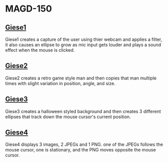 # MAGD-150

## [Giese1](https://github.com/CorbinGiese/MAGD-150/blob/main/giese1.zip)
Giese1 creates a capture of the user using thier webcam and applies a filter, it also causes an ellipse to grow as mic input gets louder and plays a sound effect when the mouse is clicked.

## [Giese2](https://github.com/CorbinGiese/MAGD-150/blob/main/giese2.zip)
Giese2 creates a retro game style man and then copies that man multiple times with slight variation in position, angle, and size.

## [Giese3](https://github.com/CorbinGiese/MAGD-150/blob/main/giese3.zip)
Giese3 creates a halloween styled background and then creates 3 different ellipses that track down the mouse cursor's current position.

## [Giese4](https://github.com/CorbinGiese/MAGD-150/blob/main/giese4.zip)
Giese4 displays 3 images, 2 JPEGs and 1 PNG. one of the JPEGs follows the mouse cursor, one is stationary, and the PNG moves opposite the mouse cursor.
